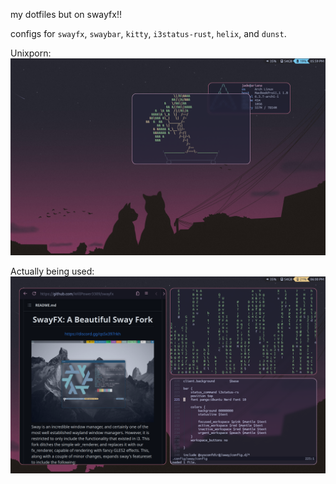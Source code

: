 my dotfiles but on swayfx!!

configs for `swayfx`, `swaybar`, `kitty`, `i3status-rust`, `helix`, and `dunst`.

Unixporn:
![Screenshot of `pfetch` and `cbonsai`, showing off how this system looks when made to look like a r/unixporn post.](pretty.png)

Actually being used:
![Screenshot of Firefox, `cmatrix`, and `helix`, showcasing how the system would look if it was actually in use.](inuse.png)
